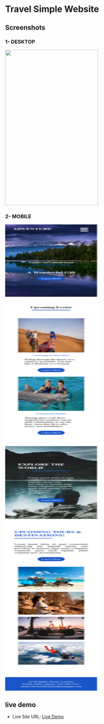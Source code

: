 <h1> Travel Simple Website </h1>
<h2>Screenshots</h2>
<h3>1- DESKTOP</h3>
<img SRC="images/desktop_screenshot.png"  style="width:300px; height:500px;">
<h3>2- MOBILE</h3>
<img SRC="images/mobile_screenshot.png"  style="width:300px; height:1500px;">
<h2> live demo </h2>
<ul>
<li>Live Site URL:  <a href="https://majestic-vacherin-bec266.netlify.app/"> Live Demo </a></li>
</ul>
